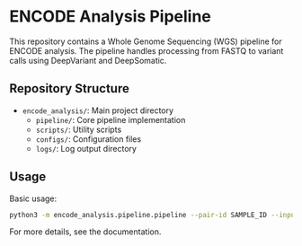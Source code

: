 # ENCODE Analysis Pipeline

This repository contains a Whole Genome Sequencing (WGS) pipeline for ENCODE analysis. The pipeline handles processing from FASTQ to variant calls using DeepVariant and DeepSomatic.

## Repository Structure

- `encode_analysis/`: Main project directory
  - `pipeline/`: Core pipeline implementation
  - `scripts/`: Utility scripts
  - `configs/`: Configuration files
  - `logs/`: Log output directory

## Usage

Basic usage:

```bash
python3 -m encode_analysis.pipeline.pipeline --pair-id SAMPLE_ID --input-bam INPUT_BAM --config CONFIG_FILE --environment deepvariant
```

For more details, see the documentation.
